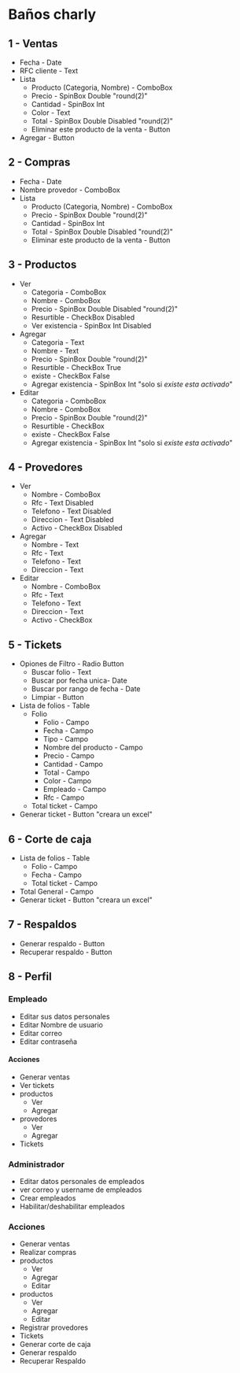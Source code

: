 # Baños charly

## 1 - Ventas
* Fecha - Date
* RFC cliente - Text
* Lista
    - Producto (Categoria, Nombre) - ComboBox
    - Precio    - SpinBox Double "round(2)"
    - Cantidad  - SpinBox Int
    - Color     - Text
    - Total     - SpinBox Double Disabled "round(2)"
    - Eliminar este producto de la venta - Button
* Agregar - Button
## 2 - Compras
* Fecha - Date
* Nombre provedor - ComboBox
* Lista
    - Producto (Categoria, Nombre) - ComboBox
    - Precio    - SpinBox Double "round(2)"
    - Cantidad  - SpinBox Int
    - Total     - SpinBox Double Disabled "round(2)"
    - Eliminar este producto de la venta - Button
## 3 - Productos
* Ver
    - Categoria      - ComboBox
    - Nombre         - ComboBox
    - Precio         - SpinBox Double Disabled "round(2)"
    - Resurtible     - CheckBox Disabled
    - Ver existencia - SpinBox Int Disabled
* Agregar
    - Categoria          - Text
    - Nombre             - Text
    - Precio             - SpinBox Double "round(2)"
    - Resurtible         - CheckBox True
    - existe             - CheckBox False
    - Agregar existencia - SpinBox Int "solo si *existe esta activado*"
* Editar  
    - Categoria          - ComboBox
    - Nombre             - ComboBox
    - Precio             - SpinBox Double "round(2)"
    - Resurtible         - CheckBox 
    - existe             - CheckBox False
    - Agregar existencia - SpinBox Int "solo si *existe esta activado*"
## 4 - Provedores
* Ver
    - Nombre         - ComboBox
    - Rfc            - Text Disabled
    - Telefono       - Text Disabled
    - Direccion      - Text Disabled
    - Activo         - CheckBox Disabled
* Agregar
    - Nombre         - Text
    - Rfc            - Text
    - Telefono       - Text
    - Direccion      - Text
* Editar 
    - Nombre         - ComboBox
    - Rfc            - Text
    - Telefono       - Text
    - Direccion      - Text
    - Activo         - CheckBox
## 5 - Tickets
* Opiones de Filtro - Radio Button
    - Buscar folio - Text
    - Buscar por fecha unica- Date
    - Buscar por rango de fecha - Date
    - Limpiar - Button
* Lista de folios - Table
    - Folio
        - Folio                 - Campo
        - Fecha                 - Campo
        - Tipo                  - Campo
        - Nombre del producto   - Campo
        - Precio                - Campo
        - Cantidad              - Campo
        - Total                 - Campo
        - Color                 - Campo
        - Empleado              - Campo
        - Rfc                   - Campo
    - Total ticket              - Campo
* Generar ticket - Button "creara un excel"
## 6 - Corte de caja
* Lista de folios - Table
    - Folio                 - Campo
    - Fecha                 - Campo
    - Total ticket          - Campo
* Total General             - Campo
* Generar ticket - Button "creara un excel"
## 7 - Respaldos
* Generar respaldo    - Button
* Recuperar respaldo  - Button
## 8 - Perfil
### Empleado
* Editar sus datos personales
* Editar Nombre de usuario
* Editar correo
* Editar contraseña
#### Acciones
* Generar ventas
* Ver tickets
* productos
    - Ver
    - Agregar
* provedores
    - Ver
    - Agregar
* Tickets
### Administrador
* Editar datos personales de empleados
* ver correo y username de empleados
* Crear empleados
* Habilitar/deshabilitar empleados
### Acciones
* Generar ventas
* Realizar compras
* productos
    - Ver
    - Agregar
    - Editar  
* productos
    - Ver
    - Agregar
    - Editar 
* Registrar provedores
* Tickets
* Generar corte de caja
* Generar respaldo
* Recuperar Respaldo
